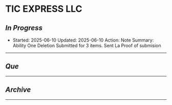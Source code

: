 # TIC EXPRESS LLC

## *In Progress*

- Started: 2025-06-10
  Updated: 2025-06-10
  Action: Note
  Summary: Ability One Deletion Submitted for 3 items. Sent La Proof of submision 


--------------------

## *Que*

-----------------------------------
## *Archive*

-----------------------------------
